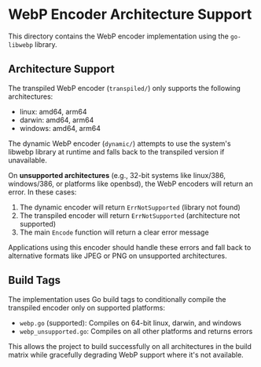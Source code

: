 # WebP Encoder Architecture Support

This directory contains the WebP encoder implementation using the `go-libwebp` library.

## Architecture Support

The transpiled WebP encoder (`transpiled/`) only supports the following architectures:
- linux: amd64, arm64
- darwin: amd64, arm64  
- windows: amd64, arm64

The dynamic WebP encoder (`dynamic/`) attempts to use the system's libwebp library at runtime and falls back to the transpiled version if unavailable.

On **unsupported architectures** (e.g., 32-bit systems like linux/386, windows/386, or platforms like openbsd), the WebP encoders will return an error. In these cases:

1. The dynamic encoder will return `ErrNotSupported` (library not found)
2. The transpiled encoder will return `ErrNotSupported` (architecture not supported)
3. The main `Encode` function will return a clear error message

Applications using this encoder should handle these errors and fall back to alternative formats like JPEG or PNG on unsupported architectures.

## Build Tags

The implementation uses Go build tags to conditionally compile the transpiled encoder only on supported platforms:

- `webp.go` (supported): Compiles on 64-bit linux, darwin, and windows
- `webp_unsupported.go`: Compiles on all other platforms and returns errors

This allows the project to build successfully on all architectures in the build matrix while gracefully degrading WebP support where it's not available.
